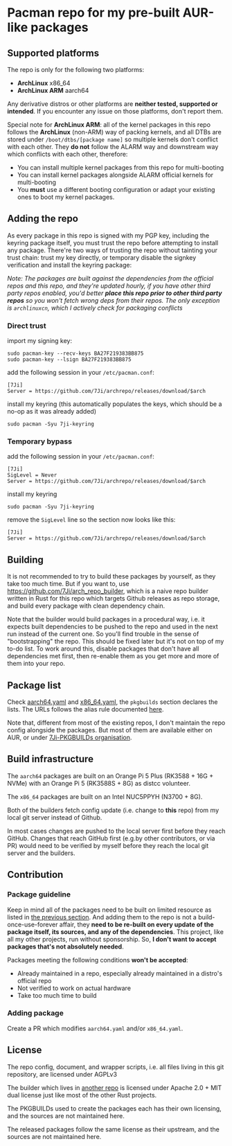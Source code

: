 # Pacman repo for my pre-built AUR-like packages
## Supported platforms
The repo is only for the following two platforms:
- **ArchLinux** x86_64
- **ArchLinux ARM** aarch64

Any derivative distros or other platforms are **neither tested, supported or intended**. If you encounter any issue on those platforms, don't report them. 

Special note for **ArchLinux ARM**: all of the kernel packages in this repo follows the **ArchLinux** (non-ARM) way of packing kernels, and all DTBs are stored under `/boot/dtbs/[package name]` so multiple kernels don't conflict with each other. They **do not** follow the ALARM way and downstream way which conflicts with each other, therefore:
- You can install multiple kernel packages from this repo for multi-booting
- You can install kernel packages alongside ALARM official kernels for multi-booting
- You **must** use a different booting configuration or adapt your existing ones to boot my kernel packages.

## Adding the repo
As every package in this repo is signed with my PGP key, including the keyring package itself, you must trust the repo before attempting to install any package. There're two ways of trusting the repo without tainting your trust chain: trust my key directly, or temporary disable the signkey verification and install the keyring package:

_Note: The packages are built against the dependencies from the official repos and this repo, and they're updated hourly, if you have other third party repos enabled, you'd better **place this repo prior to other third party repos** so you won't fetch wrong deps from their repos. The only exception is `archlinuxcn`, which I actively check for packaging conflicts_

### Direct trust
import my signing key:
```
sudo pacman-key --recv-keys BA27F219383BB875
sudo pacman-key --lsign BA27F219383BB875
```
add the following session in your `/etc/pacman.conf`:
```
[7Ji]
Server = https://github.com/7Ji/archrepo/releases/download/$arch
```
install my keyring (this automatically populates the keys, which should be a no-op as it was already added)
```
sudo pacman -Syu 7ji-keyring
```
### Temporary bypass
add the following session in your `/etc/pacman.conf`:
```
[7Ji]
SigLevel = Never
Server = https://github.com/7Ji/archrepo/releases/download/$arch
```
install my keyring
```
sudo pacman -Syu 7ji-keyring
```
remove the `SigLevel` line so the section now looks like this:
```
[7Ji]
Server = https://github.com/7Ji/archrepo/releases/download/$arch
```

## Building
It is not recommended to try to build these packages by yourself, as they take too much time. But if you want to, use https://github.com/7Ji/arch_repo_builder, which is a naive repo builder written in Rust for this repo which targets Github releases as repo storage, and build every package with clean dependency chain.

Note that the builder would build packages in a procedural way, i.e. it expects built dependencies to be pushed to the repo and used in the next run instead of the current one. So you'll find trouble in the sense of "bootstrapping" the repo. This should be fixed later but it's not on top of my to-do list. To work around this, disable packages that don't have all dependencies met first, then re-enable them as you get more and more of them into your repo.

## Package list
Check [aarch64.yaml](aarch64.yaml) and [x86_64.yaml](x86_64.yaml), the `pkgbuilds` section declares the lists. The URLs follows the alias rule documented [here](https://github.com/7Ji/arch_repo_builder#config).

Note that, different from most of the existing repos, I don't maintain the repo config alongside the packages. But most of them are available either on AUR, or under [7Ji-PKGBUILDs organisation](https://github.com/7Ji-PKGBUILDs).

## Build infrastructure
The `aarch64` packages are built on an Orange Pi 5 Plus (RK3588 + 16G + NVMe) with an Orange Pi 5 (RK3588S + 8G) as distcc volunteer.

The `x86_64` packages are built on an Intel NUC5PPYH (N3700 + 8G).

Both of the builders fetch config update (i.e. change to **this** repo) from my local git server instead of Github. 

In most cases changes are pushed to the local server first before they reach GitHub. Changes that reach GitHub first (e.g.by other contributors, or via PR) would need to be verified by myself before they reach the local git server and the builders.

## Contribution
### Package guideline
Keep in mind all of the packages need to be built on limited resource as listed in [the previous section](#build-infrastructure). And adding them to the repo is not a build-once-use-forever affair, they **need to be re-built on every update of the package itself, its sources, and any of the dependencies**. This project, like all my other projects, run without sponsorship. So, **I don't want to accept packages that's not absolutely needed**. 

Packages meeting the following conditions **won't be accepted**:
  - Already maintained in a repo, especially already maintained in a distro's official repo
  - Not verified to work on actual hardware
  - Take too much time to build

### Adding package
Create a PR which modifies `aarch64.yaml` and/or `x86_64.yaml`.

## License

The repo config, document, and wrapper scripts, i.e. all files living in this git repository, are licensed under AGPLv3

The builder which lives in [another repo](https://github.com/7Ji/arch_repo_builder) is licensed under Apache 2.0 + MIT dual license just like most of the other Rust projects. 

The PKGBUILDs used to create the packages each has their own licensing, and the sources are not maintained here.

The released packages follow the same license as their upstream, and the sources are not maintained here.